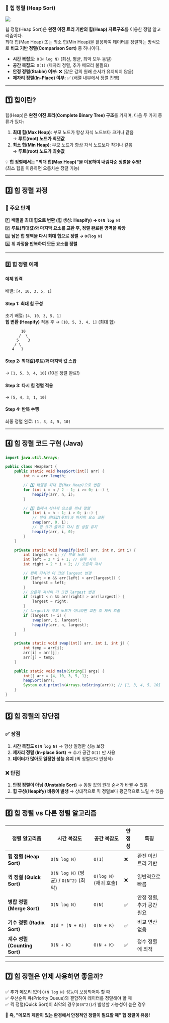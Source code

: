 ### **📌 힙 정렬 (Heap Sort)**

![](https://velog.velcdn.com/images/pso0301/post/f391cd33-b539-499f-ac51-eb875f9c532b/image.gif)

힙 정렬(Heap Sort)은 **완전 이진 트리 기반의 힙(Heap) 자료구조**를 이용한 정렬 알고리즘이다.  
최대 힙(Max Heap) 또는 최소 힙(Min Heap)을 활용하여 데이터를 정렬하는 방식으로 **비교 기반 정렬(Comparison Sort)** 중 하나이다.

- **시간 복잡도:** `O(N log N)` (최선, 평균, 최악 모두 동일)
- **공간 복잡도:** `O(1)` (제자리 정렬, 추가 메모리 불필요)
- **안정 정렬(Stable) 여부:** ❌ (같은 값의 원래 순서가 유지되지 않음)
- **제자리 정렬(In-Place) 여부:** ✅ (배열 내부에서 정렬 진행)

---

## **1️⃣ 힙이란?**
힙(Heap)은 **완전 이진 트리(Complete Binary Tree) 구조**를 가지며, 다음 두 가지 종류가 있다:

1. **최대 힙(Max Heap)**: 부모 노드가 항상 자식 노드보다 크거나 같음  
   → **루트(root) 노드가 최댓값**
2. **최소 힙(Min Heap)**: 부모 노드가 항상 자식 노드보다 작거나 같음  
   → **루트(root) 노드가 최솟값**

💡 **힙 정렬에서는 "최대 힙(Max Heap)"을 이용하여 내림차순 정렬을 수행!**  
(최소 힙을 이용하면 오름차순 정렬 가능)

---

## **2️⃣ 힙 정렬 과정**
### **📌 주요 단계**
1️⃣ **배열을 최대 힙으로 변환 (힙 생성: Heapify) → `O(N log N)`**  
2️⃣ **루트(최대값)와 마지막 요소를 교환 후, 정렬 완료된 영역을 확장**  
3️⃣ **남은 힙 영역을 다시 최대 힙으로 정렬 → `O(log N)`**  
4️⃣ **위 과정을 반복하여 모든 요소를 정렬**

---

### **3️⃣ 힙 정렬 예제**
#### **예제 입력**
배열: `[4, 10, 3, 5, 1]`

#### **Step 1: 최대 힙 구성**
초기 배열: `[4, 10, 3, 5, 1]`  
**힙 변환 (Heapify)** 적용 후 → `[10, 5, 3, 4, 1]` (최대 힙)

```
       10
      /  \
     5    3
    / \
   4   1
```

#### **Step 2: 최대값(루트)과 마지막 값 스왑**
→ `[1, 5, 3, 4, 10]` (10은 정렬 완료!)

#### **Step 3: 다시 힙 정렬 적용**
→ `[5, 4, 3, 1, 10]`

#### **Step 4: 반복 수행**
최종 정렬 완료: `[1, 3, 4, 5, 10]`

---

## **4️⃣ 힙 정렬 코드 구현 (Java)**
```java
import java.util.Arrays;

public class HeapSort {
    public static void heapSort(int[] arr) {
        int n = arr.length;

        // 1️⃣ 배열을 최대 힙(Max Heap)으로 변환
        for (int i = n / 2 - 1; i >= 0; i--) {
            heapify(arr, n, i);
        }

        // 2️⃣ 힙에서 하나씩 요소를 꺼내 정렬
        for (int i = n - 1; i > 0; i--) {
            // 현재 최대값(루트)과 마지막 요소 교환
            swap(arr, 0, i);
            // 힙 크기 줄이고 다시 힙 성질 유지
            heapify(arr, i, 0);
        }
    }

    private static void heapify(int[] arr, int n, int i) {
        int largest = i; // 부모 노드
        int left = 2 * i + 1; // 왼쪽 자식
        int right = 2 * i + 2; // 오른쪽 자식

        // 왼쪽 자식이 더 크면 largest 변경
        if (left < n && arr[left] > arr[largest]) {
            largest = left;
        }
        // 오른쪽 자식이 더 크면 largest 변경
        if (right < n && arr[right] > arr[largest]) {
            largest = right;
        }
        // largest가 부모 노드가 아니라면 교환 후 재귀 호출
        if (largest != i) {
            swap(arr, i, largest);
            heapify(arr, n, largest);
        }
    }

    private static void swap(int[] arr, int i, int j) {
        int temp = arr[i];
        arr[i] = arr[j];
        arr[j] = temp;
    }

    public static void main(String[] args) {
        int[] arr = {4, 10, 3, 5, 1};
        heapSort(arr);
        System.out.println(Arrays.toString(arr)); // [1, 3, 4, 5, 10]
    }
}
```

---

## **5️⃣ 힙 정렬의 장단점**
### ✅ **장점**
1. **시간 복잡도 `O(N log N)`** → 항상 일정한 성능 보장
2. **제자리 정렬 (In-place Sort)** → 추가 공간 `O(1)` 만 사용
3. **데이터가 많아도 일정한 성능 유지** (퀵 정렬보다 안정적)

### ❌ **단점**
1. **안정 정렬이 아님 (Unstable Sort)** → 동일 값의 원래 순서가 바뀔 수 있음
2. **힙 구성(Heapify) 비용이 발생** → 상대적으로 퀵 정렬보다 평균적으로 느릴 수 있음

---

## **6️⃣ 힙 정렬 vs 다른 정렬 알고리즘**
| 정렬 알고리즘 | **시간 복잡도** | **공간 복잡도** | **안정성** | **특징** |
|------------|------------|------------|------------|------------|
| **힙 정렬 (Heap Sort)** | `O(N log N)` | `O(1)` | ❌ | 완전 이진 트리 기반 |
| **퀵 정렬 (Quick Sort)** | `O(N log N)` (평균) / `O(N^2)` (최악) | `O(log N)` (재귀 호출) | ❌ | 일반적으로 빠름 |
| **병합 정렬 (Merge Sort)** | `O(N log N)` | `O(N)` | ✅ | 안정 정렬, 추가 공간 필요 |
| **기수 정렬 (Radix Sort)** | `O(d * (N + K))` | `O(N + K)` | ✅ | 비교 연산 없음 |
| **계수 정렬 (Counting Sort)** | `O(N + K)` | `O(N + K)` | ✅ | 정수 정렬에 최적 |

---

## **7️⃣ 힙 정렬은 언제 사용하면 좋을까?**
✅ 추가 메모리 없이 `O(N log N)` 성능이 보장되어야 할 때  
✅ 우선순위 큐(Priority Queue)와 결합하여 데이터를 정렬해야 할 때  
✅ 퀵 정렬(Quick Sort)이 최악의 경우(`O(N^2)`)가 발생할 가능성이 높은 경우

🚀 **즉, "메모리 제한이 있는 환경에서 안정적인 정렬이 필요할 때" 힙 정렬이 유용!**